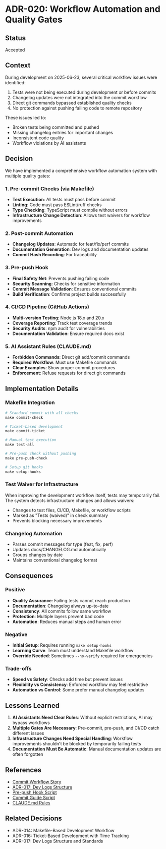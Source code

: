 # ADR-020: Workflow Automation and Quality Gates

## Status
Accepted

## Context
During development on 2025-06-23, several critical workflow issues were identified:
1. Tests were not being executed during development or before commits
2. Changelog updates were not integrated into the commit workflow
3. Direct git commands bypassed established quality checks
4. No protection against pushing failing code to remote repository

These issues led to:
- Broken tests being committed and pushed
- Missing changelog entries for important changes
- Inconsistent code quality
- Workflow violations by AI assistants

## Decision
We have implemented a comprehensive workflow automation system with multiple quality gates:

### 1. Pre-commit Checks (via Makefile)
- **Test Execution**: All tests must pass before commit
- **Linting**: Code must pass ESLint/ruff checks
- **Type Checking**: TypeScript must compile without errors
- **Infrastructure Change Detection**: Allows test waivers for workflow improvements

### 2. Post-commit Automation
- **Changelog Updates**: Automatic for feat/fix/perf commits
- **Documentation Generation**: Dev logs and documentation updates
- **Commit Hash Recording**: For traceability

### 3. Pre-push Hook
- **Final Safety Net**: Prevents pushing failing code
- **Security Scanning**: Checks for sensitive information
- **Commit Message Validation**: Ensures conventional commits
- **Build Verification**: Confirms project builds successfully

### 4. CI/CD Pipeline (GitHub Actions)
- **Multi-version Testing**: Node.js 18.x and 20.x
- **Coverage Reporting**: Track test coverage trends
- **Security Audits**: npm audit for vulnerabilities
- **Documentation Validation**: Ensure required docs exist

### 5. AI Assistant Rules (CLAUDE.md)
- **Forbidden Commands**: Direct git add/commit commands
- **Required Workflow**: Must use Makefile commands
- **Clear Examples**: Show proper commit procedures
- **Enforcement**: Refuse requests for direct git commands

## Implementation Details

### Makefile Integration
```makefile
# Standard commit with all checks
make commit-check

# Ticket-based development
make commit-ticket

# Manual test execution
make test-all

# Pre-push check without pushing
make pre-push-check

# Setup git hooks
make setup-hooks
```

### Test Waiver for Infrastructure
When improving the development workflow itself, tests may temporarily fail. The system detects infrastructure changes and allows waivers:
- Changes to test files, CI/CD, Makefile, or workflow scripts
- Marked as "Tests (waived)" in check summary
- Prevents blocking necessary improvements

### Changelog Automation
- Parses commit messages for type (feat, fix, perf)
- Updates docs/CHANGELOG.md automatically
- Groups changes by date
- Maintains conventional changelog format

## Consequences

### Positive
- **Quality Assurance**: Failing tests cannot reach production
- **Documentation**: Changelog always up-to-date
- **Consistency**: All commits follow same workflow
- **Protection**: Multiple layers prevent bad code
- **Automation**: Reduces manual steps and human error

### Negative
- **Initial Setup**: Requires running `make setup-hooks`
- **Learning Curve**: Team must understand Makefile workflow
- **Override Needed**: Sometimes `--no-verify` required for emergencies

### Trade-offs
- **Speed vs Safety**: Checks add time but prevent issues
- **Flexibility vs Consistency**: Enforced workflow may feel restrictive
- **Automation vs Control**: Some prefer manual changelog updates

## Lessons Learned
1. **AI Assistants Need Clear Rules**: Without explicit restrictions, AI may bypass workflows
2. **Multiple Gates Are Necessary**: Pre-commit, pre-push, and CI/CD catch different issues
3. **Infrastructure Changes Need Special Handling**: Workflow improvements shouldn't be blocked by temporarily failing tests
4. **Documentation Must Be Automatic**: Manual documentation updates are often forgotten

## References
- [Commit Workflow Story](../stories/2025-06-23-workflow-integration-lessons.md)
- [ADR-017: Dev Logs Structure](ADR-017-dev-logs-structure-and-standards.md)
- [Pre-push Hook Script](../scripts/pre-push-hook.sh)
- [Commit Guide Script](../scripts/commit-guide.py)
- [CLAUDE.md Rules](../../CLAUDE.md)

## Related Decisions
- ADR-014: Makefile-Based Development Workflow
- ADR-016: Ticket-Based Development with Time Tracking
- ADR-017: Dev Logs Structure and Standards